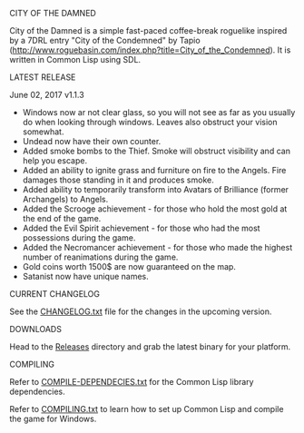 CITY OF THE DAMNED

City of the Damned is a simple fast-paced coffee-break roguelike inspired by a 7DRL entry "City of the Condemned" by Tapio (http://www.roguebasin.com/index.php?title=City_of_the_Condemned). 
It is written in Common Lisp using SDL.

LATEST RELEASE

June 02, 2017 v1.1.3

- Windows now ar not clear glass, so you will not see as far as you usually do when looking through windows. Leaves also obstruct your vision somewhat.
- Undead now have their own counter.
- Added smoke bombs to the Thief. Smoke will obstruct visibility and can help you escape.
- Added an ability to ignite grass and furniture on fire to the Angels. Fire damages those standing in it and produces smoke.
- Added ability to temporarily transform into Avatars of Brilliance (former Archangels) to Angels.
- Added the Scrooge achievement - for those who hold the most gold at the end of the game.
- Added the Evil Spirit achievement - for those who had the most possessions during the game.
- Added the Necromancer achievement - for those who made the highest number of reanimations during the game.
- Gold coins worth 1500$ are now guaranteed on the map.
- Satanist now have unique names.

CURRENT CHANGELOG

See the [CHANGELOG.txt](https://github.com/gwathlobal/CotD/blob/master/CHANGELOG.txt) file for the changes in the upcoming version.

DOWNLOADS

Head to the [Releases](https://github.com/gwathlobal/CotD/releases) directory and grab the latest binary for your platform.

COMPILING

Refer to [COMPILE-DEPENDECIES.txt](https://github.com/gwathlobal/CotD/blob/master/COMPILE-DEPENDECIES.txt) for the Common Lisp library dependencies.

Refer to [COMPILING.txt](https://github.com/gwathlobal/CotD/blob/master/COMPILING.txt) to learn how to set up Common Lisp and compile the game for Windows.